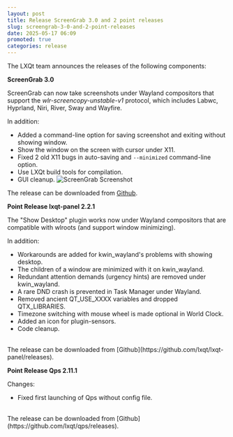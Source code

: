 ```yaml
---
layout: post
title: Release ScreenGrab 3.0 and 2 point releases
slug: screengrab-3-0-and-2-point-releases
date: 2025-05-17 06:09
promoted: true
categories: release
---
```


The LXQt team announces the releases of the following components:

**ScreenGrab 3.0**

ScreenGrab can now take screenshots under Wayland compositors that support the
_wlr-screencopy-unstable-v1_ protocol, which includes Labwc, Hyprland, Niri, River, Sway and Wayfire.

In addition:

 * Added a command-line option for saving screenshot and exiting without showing window.
 * Show the window on the screen with cursor under X11.
 * Fixed 2 old X11 bugs in auto-saving and `--minimized` command-line option.
 * Use LXQt build tools for compilation.
 * GUI cleanup.
![ScreenGrab Screenshot](../../../../../images/posts/screengrab.png)

The release can be downloaded from [Github](https://github.com/lxqt/screengrab/releases).


**Point Release lxqt-panel 2.2.1**

The "Show Desktop" plugin works now under Wayland compositors that are compatible with wlroots
 (and support window minimizing).

In addition:

 * Workarounds are added for kwin_wayland's problems with showing desktop.
 * The children of a window are minimized with it on kwin_wayland.
 * Redundant attention demands (urgency hints) are removed under kwin_wayland.
 * A rare DND crash is prevented in Task Manager under Wayland.
 * Removed ancient QT_USE_XXXX variables and dropped QTX_LIBRARIES.
 * Timezone switching with mouse wheel is made optional in World Clock.
 * Added an icon for plugin-sensors.
 * Code cleanup.

<br/>
The release can be downloaded from [Github](https://github.com/lxqt/lxqt-panel/releases).


**Point Release Qps 2.11.1**

Changes:

 * Fixed first launching of Qps without config file.

<br/>
The release can be downloaded from [Github](https://github.com/lxqt/qps/releases).
